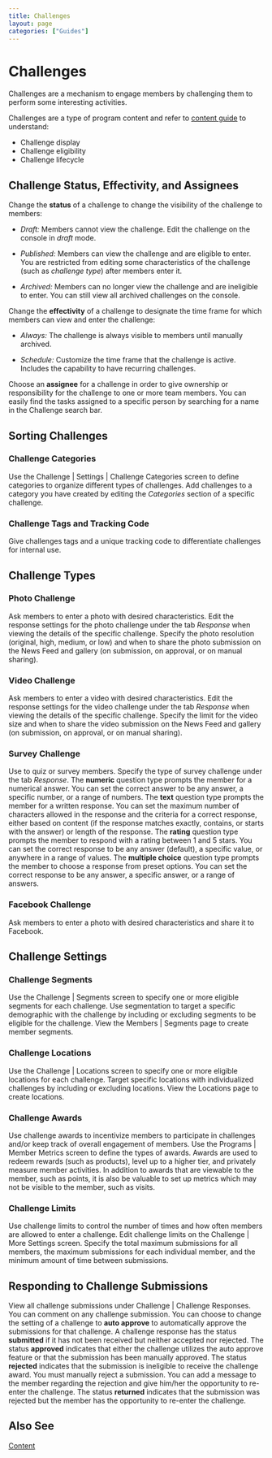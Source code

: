 ```yaml
---
title: Challenges
layout: page
categories: ["Guides"]
---
```

# Challenges

Challenges are a mechanism to engage members by challenging them to perform some interesting activities.

Challenges are a type of program content and refer to [content guide](./content) to understand:

* Challenge display
* Challenge eligibility
* Challenge lifecycle

## Challenge Status, Effectivity, and Assignees
Change the **status** of a challenge to change the visibility of the challenge to members:

* *Draft:* Members cannot view the challenge. Edit the challenge on the console in *draft* mode.

* *Published:* Members can view the challenge and are eligible to enter. You are restricted from editing some characteristics of the challenge (such as *challenge type*) after members enter it.

* *Archived:* Members can no longer view the challenge and are ineligible to enter. You can still view all archived challenges on the console.

Change the **effectivity** of a challenge to designate the time frame for which members can view and enter the challenge:

* *Always:* The challenge is always visible to members until manually archived.

* *Schedule:* Customize the time frame that the challenge is active. Includes the capability to have recurring challenges.

Choose an **assignee** for a challenge in order to give ownership or responsibility for the challenge to one or more team members. You can easily find the tasks assigned to a specific person by searching for a name in the Challenge search bar.

## Sorting Challenges
### Challenge Categories
Use the Challenge | Settings | Challenge Categories screen to define categories to organize different types of challenges. Add challenges to a category you have created by editing the *Categories* section of a specific challenge.

### Challenge Tags and Tracking Code
Give challenges tags and a unique tracking code to differentiate challenges for internal use.

## Challenge Types
### Photo Challenge
Ask members to enter a photo with desired characteristics. Edit the response settings for the photo challenge under the tab *Response* when viewing the details of the specific challenge. Specify the photo resolution (original, high, medium, or low) and when to share the photo submission on the News Feed and gallery (on submission, on approval, or on manual sharing).

### Video Challenge
Ask members to enter a video with desired characteristics. Edit the response settings for the video challenge under the tab *Response* when viewing the details of the specific challenge. Specify the limit for the video size and when to share the video submission on the News Feed and gallery (on submission, on approval, or on manual sharing).

### Survey Challenge
Use to quiz or survey members. Specify the type of survey challenge under the tab *Response*. The **numeric** question type prompts the member for a numerical answer. You can set the correct answer to be any answer, a specific number, or a range of numbers. The **text** question type prompts the member for a written response. You can set the maximum number of characters allowed in the response and the criteria for a correct response, either based on content (if the response matches exactly, contains, or starts with the answer) or length of the response. The **rating** question type prompts the member to respond with a rating between 1 and 5 stars. You can set the correct response to be any answer (default), a specific value, or anywhere in a range of values. The **multiple choice** question type prompts the member to choose a response from preset options. You can set the correct response to be any answer, a specific answer, or a range of answers.

### Facebook Challenge
Ask members to enter a photo with desired characteristics and share it to Facebook.

## Challenge Settings
### Challenge Segments
Use the Challenge | Segments screen to specify one or more eligible segments for each challenge. Use segmentation to target a specific demographic with the challenge by including or excluding segments to be eligible for the challenge. View the Members | Segments page to create member segments.

### Challenge Locations
Use the Challenge | Locations screen to specify one or more eligible locations for each challenge. Target specific locations with individualized challenges by including or excluding locations. View the Locations page to create locations.

### Challenge Awards
Use challenge awards to incentivize members to participate in challenges and/or keep track of overall engagement of members. Use the Programs | Member Metrics screen to define the types of awards. Awards are used to redeem rewards (such as products), level up to a higher tier, and privately measure member activities. In addition to awards that are viewable to the member, such as points, it is also be valuable to set up metrics which may not be visible to the member, such as visits.

### Challenge Limits
Use challenge limits to control the number of times and how often members are allowed to enter a challenge. Edit challenge limits on the Challenge | More Settings screen. Specify the total maximum submissions for all members, the maximum submissions for each individual member, and the minimum amount of time between submissions.

## Responding to Challenge Submissions

View all challenge submissions under Challenge | Challenge Responses. You can comment on any challenge submission. You can choose to change the setting of a challenge to **auto approve** to automatically approve the submissions for that challenge. A challenge response has the status **submitted** if it has not been received but neither accepted nor rejected. The status **approved** indicates that either the challenge utilizes the auto approve feature or that the submission has been manually approved. The status **rejected** indicates that the submission is ineligible to receive the challenge award. You must manually reject a submission. You can add a message to the member regarding the rejection and give him/her the opportunity to re-enter the challenge. The status **returned** indicates that the submission was rejected but the member has the opportunity to re-enter the challenge.

## Also See
[Content](./content)